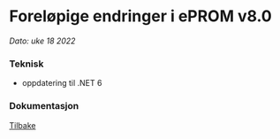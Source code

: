 # Foreløpige endringer i ePROM v8.0
*Dato: uke 18 2022*
 
### Teknisk
- oppdatering til .NET 6

### Dokumentasjon


[Tilbake](./Releaselist)
